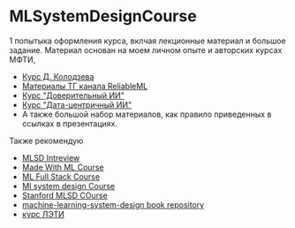 # MLSystemDesignCourse
1 попытыка оформления курса, вклчая лекционные материал и большое задание. 
Материал основан на моем личном опыте и   авторских курсах МФТИ,
* [Курс Д. Колодзева](https://kolodezev.ru/mlsystemdesign.html)
* [Материалы ТГ канала ReliableML](https://github.com/IrinaGoloshchapova/ml_system_design_doc_ru/blob/main/ML_System_Design_Doc_Template.md)
* [Курс "Доверительный ИИ"](https://stepik.org/course/125906/syllabus)
* [Курс "Дата-центричный ИИ"](https://dcai.csail.mit.edu/)
* А также большой набор материалов, как правило приведенных в ссылках в презентациях.

Также рекомендую
* [MLSD Intreview](https://github.com/alirezadir/Machine-Learning-Interviews/tree/main/src/MLSD)
* [Made With ML Course](https://madewithml.com/#course)
* [ML Full Stack Course](https://fullstackdeeplearning.com/)
* [Ml system design Course](https://ml-system-design.ru/courses)
* [Stanford MLSD COurse](https://stanford-cs329s.github.io/syllabus.html)
* [machine-learning-system-design book repository](https://github.com/ML-SystemDesign/MLSystemDesign)
* [курс ЛЭТИ](https://vec.etu.ru/moodle/course/view.php?id=7824)

